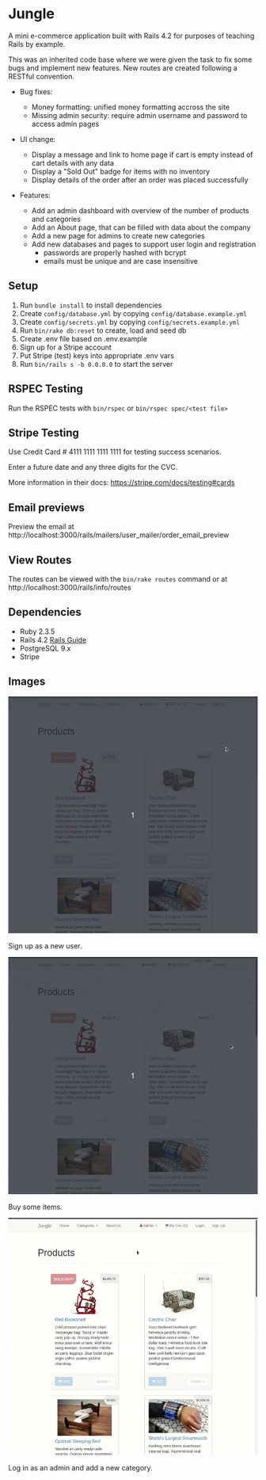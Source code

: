 # Jungle

A mini e-commerce application built with Rails 4.2 for purposes of teaching Rails by example.

This was an inherited code base where we were given the task to fix some bugs and implement new features. New routes are created following a RESTful convention.

- Bug fixes:

  - Money formatting: unified money formatting accross the site
  - Missing admin security: require admin username and password to access admin pages

- UI change:

  - Display a message and link to home page if cart is empty instead of cart details with any data
  - Display a "Sold Out" badge for items with no inventory
  - Display details of the order after an order was placed successfully

- Features:

  - Add an admin dashboard with overview of the number of products and categories
  - Add an About page, that can be filled with data about the company
  - Add a new page for admins to create new categories
  - Add new databases and pages to support user login and registration
    - passwords are properly hashed with bcrypt
    - emails must be unique and are case insensitive

## Setup

1. Run `bundle install` to install dependencies
2. Create `config/database.yml` by copying `config/database.example.yml`
3. Create `config/secrets.yml` by copying `config/secrets.example.yml`
4. Run `bin/rake db:reset` to create, load and seed db
5. Create .env file based on .env.example
6. Sign up for a Stripe account
7. Put Stripe (test) keys into appropriate .env vars
8. Run `bin/rails s -b 0.0.0.0` to start the server

## RSPEC Testing

Run the RSPEC tests with `bin/rspec` or `bin/rspec spec/<test file>`

## Stripe Testing

Use Credit Card # 4111 1111 1111 1111 for testing success scenarios.

Enter a future date and any three digits for the CVC.

More information in their docs: <https://stripe.com/docs/testing#cards>

## Email previews

Preview the email at http://localhost:3000/rails/mailers/user_mailer/order_email_preview

## View Routes

The routes can be viewed with the `bin/rake routes` command or at http://localhost:3000/rails/info/routes

## Dependencies

- Ruby 2.3.5
- Rails 4.2 [Rails Guide](http://guides.rubyonrails.org/v4.2/)
- PostgreSQL 9.x
- Stripe

## Images

![Sign up as a new user](https://raw.githubusercontent.com/fgfl/jungle-rails/master/docs/signUP.gif)

Sign up as a new user.

![Add items to the cart and submit the order](https://raw.githubusercontent.com/fgfl/jungle-rails/master/docs/buy_sequence.gif)

Buy some items.

![Log in as an admin to perform admin commands](https://raw.githubusercontent.com/fgfl/jungle-rails/master/docs/admin.gif)

Log in as an admin and add a new category.
